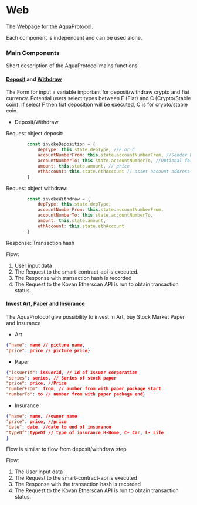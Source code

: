 # Web
The Webpage for the AquaProtocol.

Each component is independent and can be used alone.

### Main Components
Short description of the AquaProtocol mains functions.

#### [Deposit](https://github.com/aquaprotocol/web/blob/a2f498b9e8a4ef574e2718b4c9e310320295880d/src/main/transaction/Deposit.js#L6) and [Withdraw](https://github.com/aquaprotocol/web/blob/main/src/main/transaction/Withdraw.js)

The Form for input a variable important for deposit/withdraw crypto and fiat currency.
Potential users select types between F (Fiat) and C (Crypto/Stable coin).
If select F then fiat deposition will be executed, C is for crypto/stable coin.

* Deposit/Withdraw

Request object deposit:

```javascript
        const invokeDeposition = {
            depType: this.state.depType, //F or C
            accountNumberFrom: this.state.accountNumberFrom, //Sender bank account address / Sender ethereum account address
            accountNumberTo: this.state.accountNumberTo, //Optional for fast transfer
            amount: this.state.amount, // price
            ethAccount: this.state.ethAccount // asset account address where money should be deposited
        }
```

Request object withdraw:
```javascript
        const invokeWithdraw = {
            depType: this.state.depType,
            accountNumberFrom: this.state.accountNumberFrom,
            accountNumberTo: this.state.accountNumberTo,
            amount: this.state.amount,
            ethAccount: this.state.ethAccount
        }
```
Response:
Transaction hash

Flow:
1. User input data
2. The Request to the smart-contract-api is executed.
3. The Response with transaction hash is recorded
4. The Request to the Kovan Etherscan API is run to obtain transaction status.

#### Invest [Art](https://github.com/aquaprotocol/web/blob/main/src/main/invest/module/Art.js), [Paper](https://github.com/aquaprotocol/web/blob/main/src/main/invest/module/Papers.js) and [Insurance](https://github.com/aquaprotocol/web/blob/main/src/main/invest/module/Insurance.js)

The AquaProtocol give possibility to invest in Art, buy Stock Market Paper and Insurance

* Art

```json
{"name": name // picture name,
"price": price // picture price}
```

* Paper
```json
{"issuerId": issuerId, // Id of Issuer corporation
"series": series, // Series of stock paper
"price": price, //Price
"numberFrom": from, // number from with paper package start
"numberTo": to // number from with paper package end}
```

* Insurance

```json
{"name": name, //owner name
"price": price, //price
"date": date, //date to end of insurance
"typeOf":typeOf // type of insurance H-Home, C- Car, L- Life
}
```

Flow is similar to flow from deposit/withdraw step

Flow:

1. The User input data
2. The Request to the smart-contract-api is executed
3. The Response with the transaction hash is recorded
4. The Request to the Kovan Etherscan API is run to obtain transaction status.


